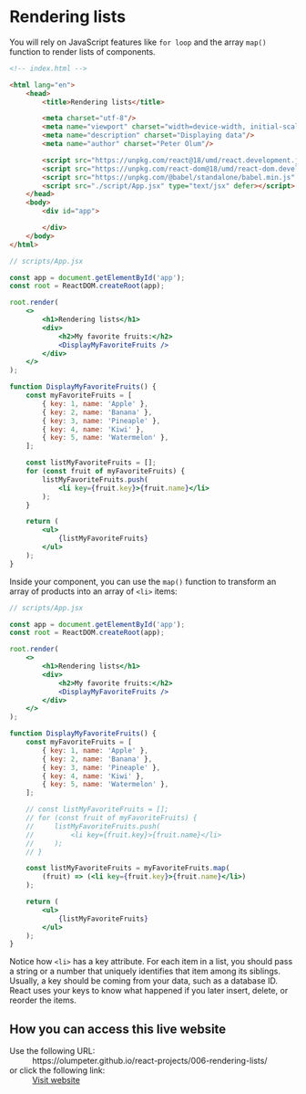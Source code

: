 
# Rendering lists

You will rely on JavaScript features like `for loop` and the array `map()` function to render lists of components.

```html
<!-- index.html -->

<html lang="en">
    <head>
        <title>Rendering lists</title>

        <meta charset="utf-8"/>
        <meta name="viewport" charset="width=device-width, initial-scale=1"/>
        <meta name="description" charset="Displaying data"/>
        <meta name="author" charset="Peter Olum"/>

        <script src="https://unpkg.com/react@18/umd/react.development.js" defer></script>
        <script src="https://unpkg.com/react-dom@18/umd/react-dom.development.js" defer></script>
        <script src="https://unpkg.com/@babel/standalone/babel.min.js" defer></script>
        <script src="./script/App.jsx" type="text/jsx" defer></script>
    </head>
    <body>
        <div id="app">

        </div>
    </body>
</html>
```

```jsx
// scripts/App.jsx

const app = document.getElementById('app');
const root = ReactDOM.createRoot(app);

root.render(
    <>
        <h1>Rendering lists</h1>
        <div>
            <h2>My favorite fruits:</h2>
            <DisplayMyFavoriteFruits />
        </div>
    </>
);

function DisplayMyFavoriteFruits() {
    const myFavoriteFruits = [
        { key: 1, name: 'Apple' },
        { key: 2, name: 'Banana' },
        { key: 3, name: 'Pineaple' },
        { key: 4, name: 'Kiwi' },
        { key: 5, name: 'Watermelon' },
    ];

    const listMyFavoriteFruits = [];
    for (const fruit of myFavoriteFruits) {
        listMyFavoriteFruits.push(
            <li key={fruit.key}>{fruit.name}</li>
        );
    }

    return (
        <ul>
            {listMyFavoriteFruits}
        </ul>
    );
}
```

Inside your component, you can use the `map()` function to transform an array of products into an array of `<li>` items:

```jsx
// scripts/App.jsx

const app = document.getElementById('app');
const root = ReactDOM.createRoot(app);

root.render(
    <>
        <h1>Rendering lists</h1>
        <div>
            <h2>My favorite fruits:</h2>
            <DisplayMyFavoriteFruits />
        </div>
    </>
);

function DisplayMyFavoriteFruits() {
    const myFavoriteFruits = [
        { key: 1, name: 'Apple' },
        { key: 2, name: 'Banana' },
        { key: 3, name: 'Pineaple' },
        { key: 4, name: 'Kiwi' },
        { key: 5, name: 'Watermelon' },
    ];

    // const listMyFavoriteFruits = [];
    // for (const fruit of myFavoriteFruits) {
    //     listMyFavoriteFruits.push(
    //         <li key={fruit.key}>{fruit.name}</li>
    //     );
    // }

    const listMyFavoriteFruits = myFavoriteFruits.map(
        (fruit) => (<li key={fruit.key}>{fruit.name}</li>)
    );

    return (
        <ul>
            {listMyFavoriteFruits}
        </ul>
    );
}
```

Notice how `<li>` has a key attribute. For each item in a list, you should pass a string or a number that uniquely identifies that item among its siblings. Usually, a key should be coming from your data, such as a database ID. React uses your keys to know what happened if you later insert, delete, or reorder the items.

## How you can access this live website

<dl>
  Use the following URL:
  <dd>
    https://olumpeter.github.io/react-projects/006-rendering-lists/
  </dd>
  or click the following link:
  <dd>
    <a href="https://olumpeter.github.io/react-projects/006-rendering-lists/">Visit website</a>
  </dd>
</dl>


